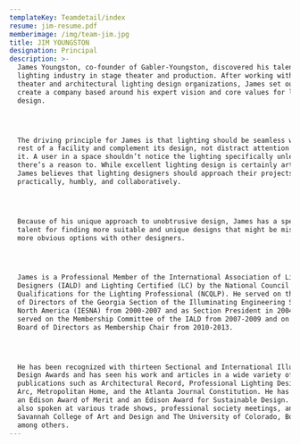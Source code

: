 ```yaml
---
templateKey: Teamdetail/index
resume: jim-resume.pdf
memberimage: /img/team-jim.jpg
title: JIM YOUNGSTON
designation: Principal
description: >-
  James Youngston, co-founder of Gabler-Youngston, discovered his talent in the
  lighting industry in stage theater and production. After working with various
  theater and architectural lighting design organizations, James set out to
  create a company based around his expert vision and core values for lighting
  design.




  The driving principle for James is that lighting should be seamless with the
  rest of a facility and complement its design, not distract attention away from
  it. A user in a space shouldn’t notice the lighting specifically unless
  there’s a reason to. While excellent lighting design is certainly artistic,
  James believes that lighting designers should approach their projects
  practically, humbly, and collaboratively.




  Because of his unique approach to unobtrusive design, James has a special
  talent for finding more suitable and unique designs that might be missed for
  more obvious options with other designers.




  James is a Professional Member of the International Association of Lighting
  Designers (IALD) and Lighting Certified (LC) by the National Council for
  Qualifications for the Lighting Professional (NCQLP). He served on the Board
  of Directors of the Georgia Section of the Illuminating Engineering Society of
  North America (IESNA) from 2000-2007 and as Section President in 2004-2005. He
  served on the Membership Committee of the IALD from 2007-2009 and on the IALD
  Board of Directors as Membership Chair from 2010-2013.




  He has been recognized with thirteen Sectional and International Illumination
  Design Awards and has seen his work and articles in a wide variety of
  publications such as Architectural Record, Professional Lighting Design, Mondo
  Arc, Metropolitan Home, and the Atlanta Journal Constitution. He has received
  an Edison Award of Merit and an Edison Award for Sustainable Design. Jim has
  also spoken at various trade shows, professional society meetings, and at The
  Savannah College of Art and Design and The University of Colorado, Boulder,
  among others.
---
```


